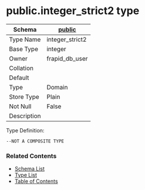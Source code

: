 # public.integer_strict2 type

| Schema | [public](../../schemas/public.md) |
| ------ | ----------------------------------------------- |
| Type Name | integer_strict2 |
| Base Type | integer |
| Owner | frapid_db_user |
| Collation |  |
| Default |  |
| Type | Domain |
| Store Type | Plain |
| Not Null | False |
| Description |  |

Type Definition:

```plpgsql
--NOT A COMPOSITE TYPE
```


### Related Contents
* [Schema List](../../schemas.md)
* [Type List](../../types.md)
* [Table of Contents](../../README.md)

